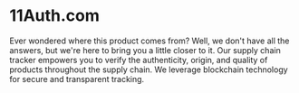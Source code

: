 # 11Auth.com
Ever wondered where this product comes from? Well, we don't have all the answers, but we're here to bring you a little closer to it. Our supply chain tracker empowers you to verify the authenticity, origin, and quality of products throughout the supply chain. We leverage blockchain technology for secure and transparent tracking.
